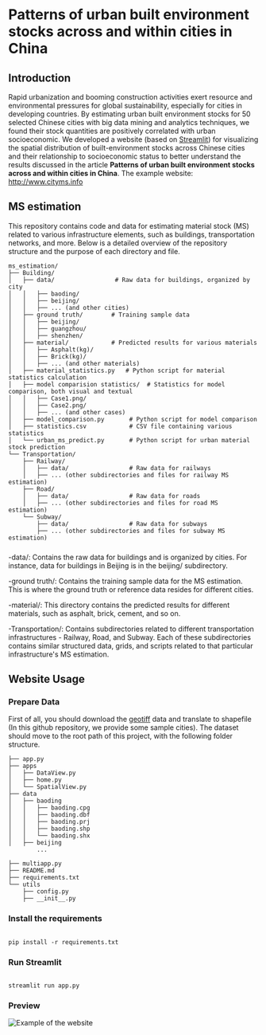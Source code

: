 # Patterns of urban built environment stocks across and within cities in China

## Introduction
Rapid urbanization and booming construction activities exert resource and environmental pressures for global sustainability, especially for cities in developing countries. By estimating urban built environment stocks for 50 selected Chinese cities with big data mining and analytics techniques, we found their stock quantities are positively correlated with urban socioeconomic. We developed a website (based on [Streamlit](https://streamlit.io/)) for visualizing the spatial distribution of built-environment stocks across Chinese cities and their relationship to socioeconomic status to better understand the results discussed in the article **Patterns of urban built environment stocks across and within cities in China**. The example website: http://www.cityms.info

## MS estimation
This repository contains code and data for estimating material stock (MS) related to various infrastructure elements, such as buildings, transportation networks, and more. Below is a detailed overview of the repository structure and the purpose of each directory and file.

```
ms_estimation/
├── Building/
│   ├── data/                 # Raw data for buildings, organized by city
│   │   ├── baoding/
│   │   ├── beijing/
│   │   ├── ... (and other cities)
│   ├── ground truth/        # Training sample data
│   │   ├── beijing/
│   │   ├── guangzhou/
│   │   ├── shenzhen/
│   ├── material/            # Predicted results for various materials
│   │   ├── Asphalt(kg)/
│   │   ├── Brick(kg)/
│   │   ├── ... (and other materials)
│   ├── material_statistics.py   # Python script for material statistics calculation
│   ├── model comparision statistics/  # Statistics for model comparison, both visual and textual
│   │   ├── Case1.png/
│   │   ├── Case2.png/
│   │   ├── ... (and other cases)
│   ├── model_comparison.py       # Python script for model comparison
│   ├── statistics.csv            # CSV file containing various statistics
│   └── urban_ms_predict.py       # Python script for urban material stock prediction
└── Transportation/
    ├── Railway/
    │   ├── data/                 # Raw data for railways
    │   ├── ... (other subdirectories and files for railway MS estimation)
    ├── Road/
    │   ├── data/                 # Raw data for roads
    │   ├── ... (other subdirectories and files for road MS estimation)
    └── Subway/
        ├── data/                 # Raw data for subways
        ├── ... (other subdirectories and files for subway MS estimation)
```

###
-data/: Contains the raw data for buildings and is organized by cities. For instance, data for buildings in Beijing is in the beijing/ subdirectory.

-ground truth/: Contains the training sample data for the MS estimation. This is where the ground truth or reference data resides for different cities.

-material/: This directory contains the predicted results for different materials, such as asphalt, brick, cement, and so on.

-Transportation/: Contains subdirectories related to different transportation infrastructures - Railway, Road, and Subway. Each of these subdirectories contains similar structured data, grids, and scripts related to that particular infrastructure's MS estimation.

## Website Usage
### Prepare Data
First of all, you should download the [geotiff](https://figshare.com/articles/journal_contribution/High-resolution_built_environment_stocks_within_cities_in_China/19387439) data and translate to shapefile (In this github repository, we provide some sample cities). The dataset should move to the root path of this project, with the following folder structure.

```
├── app.py
├── apps
│   ├── DataView.py
│   ├── home.py
│   └── SpatialView.py
├── data
│   ├── baoding
│   │   ├── baoding.cpg
│   │   ├── baoding.dbf
│   │   ├── baoding.prj
│   │   ├── baoding.shp
│   │   └── baoding.shx
│   ├── beijing
        ...

├── multiapp.py
├── README.md
├── requirements.txt
└── utils
    ├── config.py
    ├── __init__.py

```

### Install the requirements
```shell

pip install -r requirements.txt

```

### Run Streamlit
```shell

streamlit run app.py

```

### Preview

![Example of the website](https://i.loli.net/2021/06/28/FDfqdwACiKcXBQZ.png)

